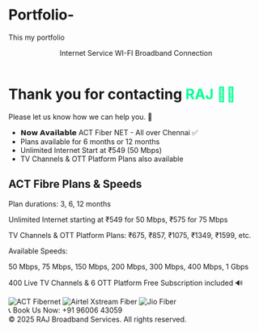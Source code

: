 # Portfolio-
This my portfolio 
<!DOCTYPE html>
<html lang="en">
<head>
<meta charset="UTF-8" />
<meta name="viewport" content="width=device-width, initial-scale=1" />
<title>Internet Service WI-FI Broadband</title>
<style>
  @import url('https://fonts.googleapis.com/css2?family=Poppins:wght@400;600&display=swap');

  body {
    margin: 0;
    font-family: 'Poppins', sans-serif;
    background: linear-gradient(135deg, #004aad, #00c6ff);
    color: #fff;
  }

  header {
    background: #002b6b;
    padding: 25px 20px;
    text-align: center;
    font-size: 2rem;
    font-weight: 700;
    letter-spacing: 1.5px;
    box-shadow: 0 3px 10px rgba(0,0,0,0.4);
  }

  .container {
    max-width: 900px;
    margin: 30px auto;
    background: rgba(255, 255, 255, 0.1);
    border-radius: 18px;
    padding: 30px 25px;
    box-shadow: 0 8px 25px rgba(0,0,0,0.3);
  }

  h1 {
    font-weight: 700;
    font-size: 2.3rem;
    margin-bottom: 12px;
  }

  p.lead {
    font-weight: 600;
    font-size: 1.1rem;
    margin-bottom: 30px;
    color: #e0f7ff;
  }

  ul.features {
    list-style: none;
    padding: 0;
    margin: 0 0 30px 0;
  }

  ul.features li {
    margin-bottom: 12px;
    font-weight: 600;
    font-size: 1.1rem;
    position: relative;
    padding-left: 28px;
  }

  ul.features li::before {
    content: '✔';
    position: absolute;
    left: 0;
    top: 2px;
    color: #00ff94;
    font-weight: 900;
  }

  .plans {
    background: #003d8f;
    border-radius: 12px;
    padding: 20px 25px;
    margin-bottom: 30px;
    line-height: 1.5;
  }

  .plans h2 {
    margin-top: 0;
    font-weight: 700;
    font-size: 1.6rem;
    color: #00ffd2;
  }

  .plans p {
    margin: 8px 0;
    font-weight: 500;
  }

  .plans .speed-list {
    margin-top: 15px;
    font-weight: 700;
    color: #b3f7eb;
  }

  .contact {
    background: #0074d9;
    text-align: center;
    padding: 15px 20px;
    font-weight: 700;
    font-size: 1.3rem;
    border-radius: 35px;
    max-width: 400px;
    margin: 0 auto 30px auto;
    box-shadow: 0 6px 15px rgba(0, 0, 0, 0.35);
    cursor: pointer;
    transition: background 0.3s ease;
  }

  .contact:hover {
    background: #00c2ff;
  }

  .contact span {
    margin-left: 12px;
    font-weight: 600;
  }

  footer {
    text-align: center;
    color: #aad8ff;
    font-weight: 500;
    padding: 20px 10px;
    border-top: 1px solid rgba(255,255,255,0.1);
    user-select: none;
  }

  .brand-logos {
    display: flex;
    justify-content: center;
    gap: 40px;
    margin: 25px 0 35px 0;
    flex-wrap: wrap;
  }

  .brand-logos img {
    height: 40px;
    filter: drop-shadow(0 0 2px rgba(0,0,0,0.5));
  }

</style>
</head>
<body>

<header>
  Internet Service WI-FI Broadband Connection
</header>

<div class="container">

  <h1>Thank you for contacting <span style="color:#00ff94;">RAJ 🕵️‍♂️</span></h1>
  <p class="lead">Please let us know how we can help you. 🤝</p>

  <ul class="features">
    <li>𝗡𝗼𝘄 𝗔𝘃𝗮𝗶𝗹𝗮𝗯𝗹𝗲 ACT Fiber NET - All over Chennai ✅</li>
    <li>Plans available for 6 months or 12 months</li>
    <li>Unlimited Internet Start at ₹549 (50 Mbps)</li>
    <li>TV Channels & OTT Platform Plans also available</li>
  </ul>

  <div class="plans">
    <h2>ACT Fibre Plans & Speeds</h2>
    <p>Plan durations: 3, 6, 12 months</p>
    <p>Unlimited Internet starting at ₹549 for 50 Mbps, ₹575 for 75 Mbps</p>
    <p>TV Channels & OTT Platform Plans: ₹675, ₹857, ₹1075, ₹1349, ₹1599, etc.</p>
    <p class="speed-list">Available Speeds:</p>
    <p>50 Mbps, 75 Mbps, 150 Mbps, 200 Mbps, 300 Mbps, 400 Mbps, 1 Gbps</p>
    <p>400 Live TV Channels & 6 OTT Platform Free Subscription included 🔊</p>
  </div>

  <div class="brand-logos">
    <img src="https://upload.wikimedia.org/wikipedia/commons/thumb/5/56/ACT_Fibernet_logo.svg/1200px-ACT_Fibernet_logo.svg.png" alt="ACT Fibernet" />
    <img src="https://upload.wikimedia.org/wikipedia/commons/thumb/1/12/Airtel_Xstream_Logo.svg/1280px-Airtel_Xstream_Logo.svg.png" alt="Airtel Xstream Fiber" />
    <img src="https://upload.wikimedia.org/wikipedia/commons/thumb/7/7e/Jio_Fiber_logo.svg/2560px-Jio_Fiber_logo.svg.png" alt="Jio Fiber" />
  </div>

  <div class="contact" onclick="window.location.href='tel:+919600643059'">
    📞 Book Us Now: <span>+91 96006 43059</span>
  </div>

</div>

<footer>
  &copy; 2025 RAJ Broadband Services. All rights reserved.
</footer>

</body>
</html>

